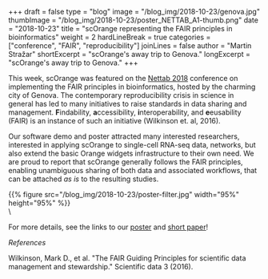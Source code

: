 +++
draft = false
type = "blog"
image = "/blog_img/2018-10-23/genova.jpg"
thumbImage = "/blog_img/2018-10-23/poster_NETTAB_A1-thumb.png"
date = "2018-10-23"
title = "scOrange representing the FAIR principles in bioinformatics"
weight = 2
hardLineBreak = true 
categories = ["conference", "FAIR", "reproducibility"]
joinLines = false
author = "Martin Stražar"
shortExcerpt = "scOrange's away trip to Genova." 
longExcerpt = "scOrange's away trip to Genova." 
+++

This week, scOrange was featured on the <a
href="http://www.igst.it/nettab/2018/">Nettab 2018</a> conference on
implementing the FAIR principles in bioinformatics, hosted by the charming city
of Genova. The contemporary reproducibility crisis in science in general has
led to many initiatives to raise standards in data sharing and management.
<b>F</b>indability, <b>a</b>ccessibility, <b>i</b>nteroperability, and
<b>e</b>eusability (FAIR) is an instance of such an initiative (Wilkinson
et. al, 2016).

Our software demo and poster attracted many interested researchers, interested
in applying scOrange to single-cell RNA-seq data, networks, but also extend the
basic Orange widgets infrastructure to their own need.  We are proud to report
that scOrange generally follows the FAIR principles, enabling unambiguous
sharing of both data and associated workflows, that can be attached <i>as
is</i> to the resulting studies.

{{% figure src="/blog_img/2018-10-23/poster-filter.jpg" width="95%" height="95%" %}}
\
\

For more details, see the links to our <a href="/blog_img/2018-10-23/poster_NETTAB_A1.pdf">poster</a> and <a
href="/blog_img/2018-10-23/scOrange-nettab2018-paper.pdf">short paper</a>!


*References*

Wilkinson, Mark D., et al. "The FAIR Guiding Principles for scientific data management and stewardship." Scientific data 3 (2016).
